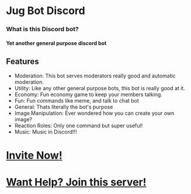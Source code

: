 # Jug Bot Discord
### What is this Discord bot?
#### Yet another general purpose discord bot
## Features
- Moderation: This bot serves moderators really good and automatic moderation.
- Utility: Like any other general purpose bots, this bot is really good at it.
- Economy: Fun economy game to keep your members talking.
- Fun: Fun commands like meme, and talk to chat bot
- General: Thats literally the bot's purpose
- Image Manipulation: Ever wondered how you can create your own image?
- Reaction Roles: Only one command but super useful!
- Music: Music in Discord!!!

# [Invite Now!](https://dsc.gg/jug)
# [Want Help? Join this server!](https://discord.io/jugsupport)

